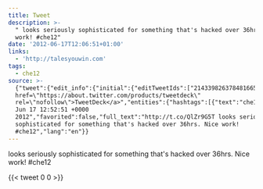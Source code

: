 ```yaml
---
title: Tweet
description: >-
  " looks seriously sophisticated for something that's hacked over 36hrs. Nice
  work! #che12"
date: '2012-06-17T12:06:51+01:00'
links:
  - 'http://talesyouwin.com'
tags:
  - che12
source: >-
  {"tweet":{"edit_info":{"initial":{"editTweetIds":["214339826378481665"],"editableUntil":"2012-06-17T13:52:51.507Z","editsRemaining":"5","isEditEligible":true}},"retweeted":false,"source":"<a
  href=\"https://about.twitter.com/products/tweetdeck\"
  rel=\"nofollow\">TweetDeck</a>","entities":{"hashtags":[{"text":"che12","indices":["102","108"]}],"symbols":[],"user_mentions":[],"urls":[{"url":"http://t.co/QlZr9G5T","expanded_url":"http://talesyouwin.com","display_url":"talesyouwin.com","indices":["0","20"]}]},"display_text_range":["0","108"],"favorite_count":"0","id_str":"214339826378481665","truncated":false,"retweet_count":"0","id":"214339826378481665","possibly_sensitive":false,"created_at":"Sun
  Jun 17 12:52:51 +0000
  2012","favorited":false,"full_text":"http://t.co/QlZr9G5T looks seriously
  sophisticated for something that's hacked over 36hrs. Nice work!
  #che12","lang":"en"}}
---
```

 looks seriously sophisticated for something that's hacked over 36hrs. Nice work! #che12
    
{{< tweet 0 0 >}}
    
